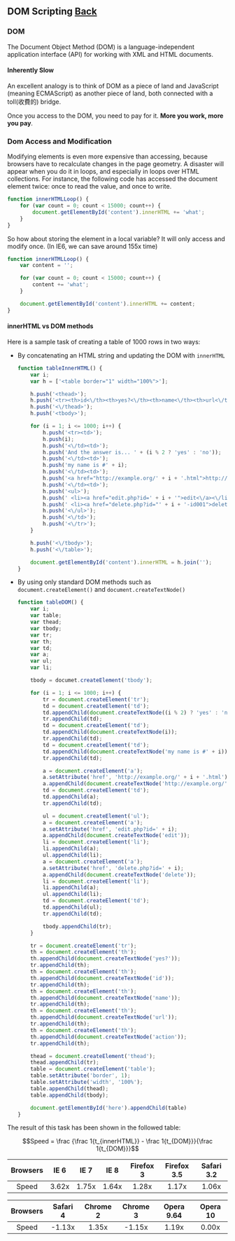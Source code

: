 ## DOM Scripting [Back](./../high_performance.md)

### DOM

The Document Object Method (DOM) is a language-independent application interface (API) for working with XML and HTML documents.

#### Inherently Slow

An excellent analogy is to think of DOM as a piece of land and JavaScript (meaning ECMAScript) as another piece of land, both connected with a toll(收費的) bridge.

Once you access to the DOM, you need to pay for it. **More you work, more you pay**.

### Dom Access and Modification

Modifying elements is even more expensive than accessing, because browsers have to recalculate changes in the page geometry. A disaster will appear when you do it in loops, and especially in loops over HTML collections. For instance, the following code has accessed the document element twice: once to read the value, and once to write.

```js
function innerHTMLLoop() {
    for (var count = 0; count < 15000; count++) {
        document.getElementById('content').innerHTML += 'what';
    }
}
```

So how about storing the element in a local variable? It will only access and modify once. (In IE6, we can save around 155x time)

```js
function innerHTMLLoop() {
    var content = '';

    for (var count = 0; count < 15000; count++) {
        content += 'what';
    }

    document.getElementById('content').innerHTML += content;
}
```

#### innerHTML vs DOM methods

Here is a sample task of creating a table of 1000 rows in two ways:

- By concatenating an HTML string and updating the DOM with `innerHTML`

    ```js
    function tableInnerHTML() {
        var i;
        var h = ['<table border="1" width="100%">'];

        h.push('<thead>');
        h.push('<tr><th>id<\/th><th>yes?<\/th><th>name<\/th><th>url<\/th><th>action<\/th> <\/tr>');
        h.push('<\/thead>');
        h.push('<tbody>');

        for (i = 1; i <= 1000; i++) {
            h.push('<tr><td>');
            h.push(i);
            h.push('<\/td><td>');
            h.push('And the answer is... ' + (i % 2 ? 'yes' : 'no'));
            h.push('<\/td><td>');
            h.push('my name is #' + i);
            h.push('<\/td><td>');
            h.push('<a href="http://example.org/' + i + '.html">http://example.org/' + i + '.html<\/a>');
            h.push('<\/td><td>');
            h.push('<ul>');
            h.push(' <li><a href="edit.php?id=' + i + '">edit<\/a><\/li>');
            h.push(' <li><a href="delete.php?id="' + i + '-id001">delete<\/a><\/li>');
            h.push('<\/ul>');
            h.push('<\/td>');
            h.push('<\/tr>');
        }

        h.push('<\/tbody>');
        h.push('<\/table>');

        document.getElementById('content').innerHTML = h.join('');
    }
    ```

- By using only standard DOM methods such as `document.createElement()` and `document.createTextNode()`

    ```js
    function tableDOM() {
        var i;
        var table;
        var thead;
        var tbody;
        var tr;
        var th;
        var td;
        var a;
        var ul;
        var li;

        tbody = documet.createElement('tbody');

        for (i = 1; i <= 1000; i++) {
            tr = document.createElement('tr');
            td = document.createElement('td');
            td.appendChild(document.createTextNode((i % 2) ? 'yes' : 'no'));
            tr.appendChild(td);
            td = document.createElement('td');
            td.appendChild(document.createTextNode(i));
            tr.appendChild(td);
            td = document.createElement('td');
            td.appendChild(document.createTextNode('my name is #' + i));
            tr.appendChild(td);

            a = document.createElement('a');
            a.setAttribute('href', 'http://example.org/' + i + '.html');
            a.appendChild(document.createTextNode('http://example.org/' + i + '.html'));
            td = document.createElement('td');
            td.appendChild(a);
            tr.appendChild(td);

            ul = document.createElement('ul');
            a = document.createElement('a');
            a.setAttribute('href', 'edit.php?id=' + i);
            a.appendChild(document.createTextNode('edit'));
            li = document.createElement('li');
            li.appendChild(a);
            ul.appendChild(li);
            a = document.createElement('a');
            a.setAttribute('href', 'delete.php?id=' + i);
            a.appendChild(document.createTextNode('delete'));
            li = document.createElement('li');
            li.appendChild(a);
            ul.appendChild(li);
            td = document.createElement('td');
            td.appendChild(ul);
            tr.appendChild(td);

            tbody.appendChild(tr);
        }

        tr = document.createElement('tr');
        th = document.createElement('th');
        th.appendChild(document.createTextNode('yes?'));
        tr.appendChild(th);
        th = document.createElement('th');
        th.appendChild(document.createTextNode('id'));
        tr.appendChild(th);
        th = document.createElement('th');
        th.appendChild(document.createTextNode('name'));
        tr.appendChild(th);
        th = document.createElement('th');
        th.appendChild(document.createTextNode('url'));
        tr.appendChild(th);
        th = document.createElement('th');
        th.appendChild(document.createTextNode('action'));
        tr.appendChild(th);

        thead = document.createElement('thead');
        thead.appendChild(tr);
        table = document.createElement('table');
        table.setAttribute('border', 1);
        table.setAttribute('width', '100%');
        table.appendChild(thead);
        table.appendChild(tbody);

        document.getElementById('here').appendChild(table)
    }
    ```

The result of this task has been shown in the followed table:

$$Speed = \frac {\frac 1{t_{innerHTML}} - \frac 1{t_{DOM}}}{\frac 1{t_{DOM}}}$$

Browsers|IE 6|IE 7|IE 8|Firefox 3|Firefox 3.5|Safari 3.2
:----:|:-----:|:-----:|:-----:|:-----:|:-----:|:-----:
Speed|3.62x|1.75x|1.64x|1.28x|1.17x|1.06x

Browsers|Safari 4|Chrome 2|Chrome 3|Opera 9.64|Opera 10
:-----:|:-----:|:-----:|:-----:|:-----:|:-----:
Speed|-1.13x|1.35x|-1.15x|1.19x|0.00x
